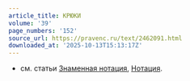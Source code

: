 ```yaml
---
article_title: КРЮКИ
volume: '39'
page_numbers: '152'
source_url: https://pravenc.ru/text/2462091.html
downloaded_at: '2025-10-13T15:13:17Z'
---
```


- см. статьи [Знаменная нотация](<https://pravenc.ru/text/Знаменная нотация.html>), [Нотация](https://pravenc.ru/text/Нотация.html).
